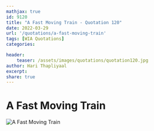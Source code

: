```yaml
---
mathjax: true
id: 9120
title: "A Fast Moving Train - Quotation 120"
date: 2022-03-29
url: '/quotations/a-fast-moving-train'
tags: [WIA Quotations] 
categories: 

header:
    teaser: /assets/images/quotations/quotation120.jpg
author: Hari Thapliyaal 
excerpt:
share: true 
---
```


# A Fast Moving Train

![A Fast Moving Train](/assets/images/quotations/quotation120.jpg)
